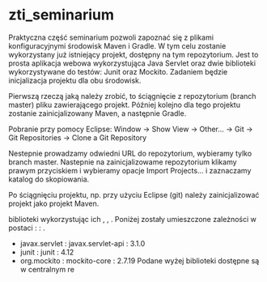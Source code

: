 # zti_seminarium

Praktyczna część seminarium pozwoli zapoznać się z plikami konfiguracyjnymi środowisk Maven i Gradle. W tym celu zostanie wykorzystany już istniejący projekt, dostępny na tym repozytorium. Jest to prosta aplikacja webowa wykorzystująca Java Servlet oraz dwie biblioteki wykorzystywane do testów: Junit oraz Mockito. Zadaniem będzie inicjalizacja projektu dla obu środowisk.

Pierwszą rzeczą jaką należy zrobić, to ściągnięcie z repozytorium (branch master) pliku zawierającego projekt. Później kolejno dla tego projektu zostanie zainicjalizowany Maven, a następnie Gradle.

Pobranie przy pomocy Eclipse: 
Window -> Show View -> Other… -> Git -> Git Repositories -> Clone a Git Repository

Nestepnie prowadzamy odwiedni URL do repozytorium, wybieramy tylko branch master. Nastepnie na zainicjalizowame repozytorium klikamy prawym przyciskiem i wybieramy opacje Import Projects… i zaznaczamy katalog do skopiowania. 

Po ściągnięciu projektu, np. przy użyciu Eclipse (git) należy zainicjalizować projekt jako projekt Maven. 



biblioteki wykorzystując ich <groupId>, <artifactId>, <version>. Poniżej zostały umieszczone zależności w postaci <groupId> : <artifactId> : <version>.
- javax.servlet : javax.servlet-api : 3.1.0
- junit : junit : 4.12
- org.mockito : mockito-core : 2.7.19
Podane wyżej biblioteki dostępne są w centralnym re
